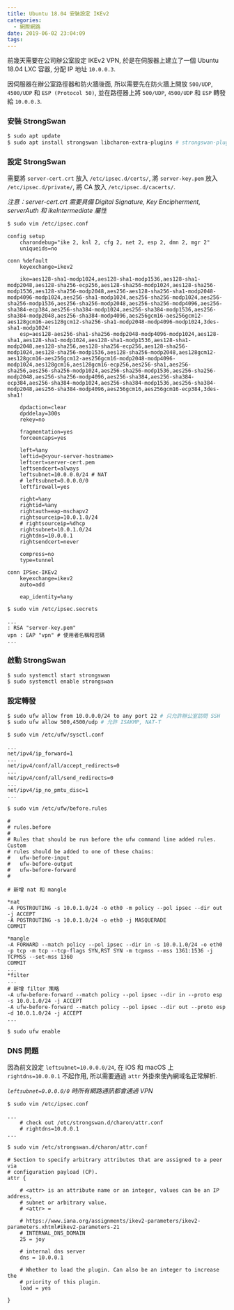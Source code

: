 ```yaml
---
title: Ubuntu 18.04 安裝設定 IKEv2
categories:
  - 網際網路
date: 2019-06-02 23:04:09
tags:
---
```


前幾天需要在公司辦公室設定 IKEv2 VPN, 於是在伺服器上建立了一個 Ubuntu 18.04 LXC 容器, 分配 IP 地址 `10.0.0.3`.

因伺服器在辦公室路徑器和防火牆後面, 所以需要先在防火牆上開放 `500/UDP`, `4500/UDP` 和 `ESP (Protocol 50)`, 並在路徑器上將 `500/UDP`, `4500/UDP` 和 `ESP` 轉發給 `10.0.0.3`.

<!--more-->

### 安裝 StrongSwan

```bash
$ sudo apt update
$ sudo apt install strongswan libcharon-extra-plugins # strongswan-plugin-dhcp 已被 libcharon-extra-plugins 取代
```

### 設定 StrongSwan

需要將 `server-cert.crt` 放入 `/etc/ipsec.d/certs/`, 將 `server-key.pem` 放入 `/etc/ipsec.d/private/`, 將 CA 放入 `/etc/ipsec.d/cacerts/`.

*注意：server-cert.crt 需要具備 Digital Signature, Key Encipherment, serverAuth 和 ikeIntermediate 屬性*

```bash
$ sudo vim /etc/ipsec.conf
```

```nginx
config setup
    charondebug="ike 2, knl 2, cfg 2, net 2, esp 2, dmn 2, mgr 2"
    uniqueids=no

conn %default
    keyexchange=ikev2

    ike=aes128-sha1-modp1024,aes128-sha1-modp1536,aes128-sha1-modp2048,aes128-sha256-ecp256,aes128-sha256-modp1024,aes128-sha256-modp1536,aes128-sha256-modp2048,aes256-aes128-sha256-sha1-modp2048-modp4096-modp1024,aes256-sha1-modp1024,aes256-sha256-modp1024,aes256-sha256-modp1536,aes256-sha256-modp2048,aes256-sha256-modp4096,aes256-sha384-ecp384,aes256-sha384-modp1024,aes256-sha384-modp1536,aes256-sha384-modp2048,aes256-sha384-modp4096,aes256gcm16-aes256gcm12-aes128gcm16-aes128gcm12-sha256-sha1-modp2048-modp4096-modp1024,3des-sha1-modp1024!
    esp=aes128-aes256-sha1-sha256-modp2048-modp4096-modp1024,aes128-sha1,aes128-sha1-modp1024,aes128-sha1-modp1536,aes128-sha1-modp2048,aes128-sha256,aes128-sha256-ecp256,aes128-sha256-modp1024,aes128-sha256-modp1536,aes128-sha256-modp2048,aes128gcm12-aes128gcm16-aes256gcm12-aes256gcm16-modp2048-modp4096-modp1024,aes128gcm16,aes128gcm16-ecp256,aes256-sha1,aes256-sha256,aes256-sha256-modp1024,aes256-sha256-modp1536,aes256-sha256-modp2048,aes256-sha256-modp4096,aes256-sha384,aes256-sha384-ecp384,aes256-sha384-modp1024,aes256-sha384-modp1536,aes256-sha384-modp2048,aes256-sha384-modp4096,aes256gcm16,aes256gcm16-ecp384,3des-sha1!

    dpdaction=clear
    dpddelay=300s
    rekey=no

    fragmentation=yes
    forceencaps=yes

    left=%any
    leftid=@<your-server-hostname>
    leftcert=server-cert.pem
    leftsendcert=always
    leftsubnet=10.0.0.0/24 # NAT
    # leftsubnet=0.0.0.0/0
    leftfirewall=yes

    right=%any
    rightid=%any
    rightauth=eap-mschapv2
    rightsourceip=10.0.1.0/24
    # rightsourceip=%dhcp
    rightsubnet=10.0.1.0/24
    rightdns=10.0.0.1
    rightsendcert=never

    compress=no
    type=tunnel

conn IPSec-IKEv2
    keyexchange=ikev2
    auto=add

    eap_identity=%any
```

```bash
$ sudo vim /etc/ipsec.secrets
```

```nginx
...
: RSA "server-key.pem"
vpn : EAP "vpn" # 使用者名稱和密碼
...
```

### 啟動 StrongSwan

```bash
$ sudo systemctl start strongswan
$ sudo systemctl enable strongswan
```

### 設定轉發

```bash
$ sudo ufw allow from 10.0.0.0/24 to any port 22 # 只允許辦公室訪問 SSH
$ sudo ufw allow 500,4500/udp # 允許 ISAKMP, NAT-T
```

```bash
$ sudo vim /etc/ufw/sysctl.conf
```

```nginx
...
net/ipv4/ip_forward=1
...
net/ipv4/conf/all/accept_redirects=0
...
net/ipv4/conf/all/send_redirects=0
...
net/ipv4/ip_no_pmtu_disc=1
...
```

```bash
$ sudo vim /etc/ufw/before.rules
```

```nginx
#
# rules.before
#
# Rules that should be run before the ufw command line added rules. Custom
# rules should be added to one of these chains:
#   ufw-before-input
#   ufw-before-output
#   ufw-before-forward
#

# 新增 nat 和 mangle

*nat
-A POSTROUTING -s 10.0.1.0/24 -o eth0 -m policy --pol ipsec --dir out -j ACCEPT
-A POSTROUTING -s 10.0.1.0/24 -o eth0 -j MASQUERADE
COMMIT

*mangle
-A FORWARD --match policy --pol ipsec --dir in -s 10.0.1.0/24 -o eth0 -p tcp -m tcp --tcp-flags SYN,RST SYN -m tcpmss --mss 1361:1536 -j TCPMSS --set-mss 1360
COMMIT
...
*filter
...
# 新增 filter 策略
-A ufw-before-forward --match policy --pol ipsec --dir in --proto esp -s 10.0.1.0/24 -j ACCEPT
-A ufw-before-forward --match policy --pol ipsec --dir out --proto esp -d 10.0.1.0/24 -j ACCEPT
...
```

```bash
$ sudo ufw enable
```

### DNS 問題

因為前文設定 `leftsubnet=10.0.0.0/24`, 在 iOS 和 macOS 上 `rightdns=10.0.0.1` 不起作用,
所以需要通過 `attr` 外掛來使內網域名正常解析.

*`leftsubnet=0.0.0.0/0` 時所有網路通訊都會通過 VPN*

```bash
$ sudo vim /etc/ipsec.conf
```

```nginx
...
    # check out /etc/strongswan.d/charon/attr.conf
    # rightdns=10.0.0.1
...
```

```bash
$ sudo vim /etc/strongswan.d/charon/attr.conf
```

```nginx
# Section to specify arbitrary attributes that are assigned to a peer via
# configuration payload (CP).
attr {

    # <attr> is an attribute name or an integer, values can be an IP address,
    # subnet or arbitrary value.
    # <attr> =

    # https://www.iana.org/assignments/ikev2-parameters/ikev2-parameters.xhtml#ikev2-parameters-21
    # INTERNAL_DNS_DOMAIN
    25 = joy

    # internal dns server
    dns = 10.0.0.1

    # Whether to load the plugin. Can also be an integer to increase the
    # priority of this plugin.
    load = yes

}
```
